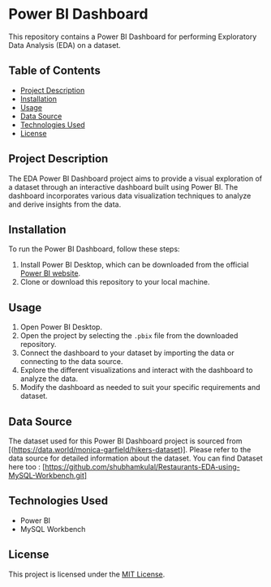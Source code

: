 # Power BI Dashboard

This repository contains a Power BI Dashboard for performing Exploratory Data Analysis (EDA) on a dataset.

## Table of Contents

- [Project Description](#project-description)
- [Installation](#installation)
- [Usage](#usage)
- [Data Source](#data-source)
- [Technologies Used](#technologies-used)
- [License](#license)

## Project Description

The EDA Power BI Dashboard project aims to provide a visual exploration of a dataset through an interactive dashboard built using Power BI. The dashboard incorporates various data visualization techniques to analyze and derive insights from the data.

## Installation

To run the Power BI Dashboard, follow these steps:

1. Install Power BI Desktop, which can be downloaded from the official [Power BI website](https://powerbi.microsoft.com/en-us/downloads/).
2. Clone or download this repository to your local machine.

## Usage

1. Open Power BI Desktop.
2. Open the project by selecting the `.pbix` file from the downloaded repository.
3. Connect the dashboard to your dataset by importing the data or connecting to the data source.
4. Explore the different visualizations and interact with the dashboard to analyze the data.
5. Modify the dashboard as needed to suit your specific requirements and dataset.

## Data Source

The dataset used for this Power BI Dashboard project is sourced from [(https://data.world/monica-garfield/hikers-dataset)]. Please refer to the data source for detailed information about the dataset.
You can find Dataset here too : [https://github.com/shubhamkulal/Restaurants-EDA-using-MySQL-Workbench.git]

## Technologies Used

- Power BI
- MySQL Workbench

## License

This project is licensed under the [MIT License](LICENSE).
